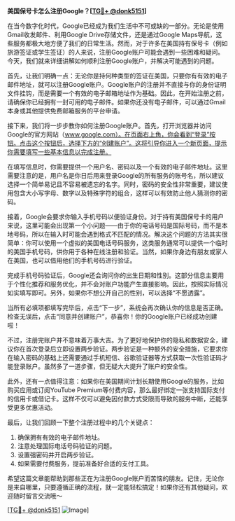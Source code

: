 **美国保号卡怎么注册Google？[[TG💪+ @donk5151](https://t.me/s/donk5151)]**

在当今数字化时代，Google已经成为我们生活中不可或缺的一部分。无论是使用Gmail收发邮件、利用Google Drive存储文件，还是通过Google Maps导航，这些服务都极大地方便了我们的日常生活。然而，对于许多在美国持有保号卡（例如旅游签证或学生签证）的人来说，注册Google账户可能会遇到一些困难和疑问。今天，我们就来详细讲解如何顺利注册Google账户，并解决可能遇到的问题。

首先，让我们明确一点：无论你是持何种类型的签证在美国，只要你有有效的电子邮件地址，就可以注册Google账户。Google账户的注册并不直接与你的身份证明文件挂钩，而是需要一个有效的电子邮箱地址作为基础。因此，在开始注册之前，请确保你已经拥有一封可用的电子邮件。如果你还没有电子邮件，可以通过Gmail本身或其他提供免费邮箱服务的平台申请。

接下来，我们将一步步教你如何注册Google账户。首先，打开浏览器并访问Google的官方网站（www.google.com）。在页面右上角，你会看到“登录”按钮。点击这个按钮后，选择下方的“创建账户”。这将引导你进入一个新页面，提示你需要填写一些基本信息以完成注册。

在填写信息时，你需要提供一个用户名、密码以及一个有效的电子邮件地址。这里需要注意的是，用户名是你日后用来登录Google的所有服务的账号名，所以建议选择一个简单易记且不容易被遗忘的名字。同时，密码的安全性非常重要，建议使用包含大小写字母、数字以及特殊字符的组合，这样可以有效防止他人猜测你的密码。

接着，Google会要求你输入手机号码以便验证身份。对于持有美国保号卡的用户来说，这里可能会出现第一个小问题——由于你的电话号码是国际号码，而不是本地号码，所以在输入时可能会遇到格式不匹配的情况。解决这个问题的方法其实很简单：你可以使用一个虚拟的美国电话号码服务，这类服务通常可以提供一个临时的美国手机号码，供你用于各种在线注册和验证。当然，如果你身边有朋友或家人在美国，也可以借用他们的手机号码进行验证。

完成手机号码验证后，Google还会询问你的出生日期和性别。这部分信息主要用于个性化推荐和服务优化，并不会对账户功能产生直接影响。因此，按照实际情况如实填写即可。另外，如果你不想公开自己的性别，可以选择“不愿透露”。

当所有必填项都填写完毕后，点击“下一步”，系统会再次确认你的信息是否正确。检查无误后，点击“同意并创建账户”，恭喜你！你的Google账户已经成功创建啦！

不过，注册完账户并不意味着万事大吉。为了更好地保护你的隐私和数据安全，建议你在首次登录后立即设置两步验证。两步验证是一种额外的安全措施，它要求你在输入密码的基础上还需要通过手机短信、谷歌验证器等方式获取一次性验证码才能登录账户。虽然多了一道步骤，但无疑大大提升了账户的安全性。

此外，还有一点值得注意：如果你在美国期间计划长期使用Google的服务，比如购买应用或订阅YouTube Premium等付费内容，那么最好绑定一张支持国际支付的信用卡或借记卡。这样不仅可以避免因付款方式受限而导致的服务中断，还能享受更多优惠活动。

最后，让我们回顾一下整个注册过程中的几个关键点：

1. 确保拥有有效的电子邮件地址。
2. 注意处理国际电话号码验证的问题。
3. 设置强密码并开启两步验证。
4. 如果需要付费服务，提前准备好合适的支付工具。

希望这篇文章能帮助到那些正在为注册Google账户而苦恼的朋友。记住，无论你是来自哪里，只要遵循正确的流程，就一定能轻松搞定！如果你还有其他疑问，欢迎随时留言交流哦～

[[TG💪+ @donk5151](https://t.me/s/donk5151) ![Image](https://i.postimg.cc/rwNCRYN7/Snipaste-2025-04-30-17-27-05.png)]